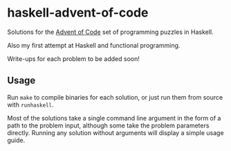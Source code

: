 # haskell-advent-of-code

Solutions for the [Advent of Code](http://adventofcode.com/) set of programming puzzles in Haskell.

Also my first attempt at Haskell and functional programming.

Write-ups for each problem to be added soon!

## Usage

Run `make` to compile binaries for each solution, or just run them from
source with `runhaskell`.

Most of the solutions take a single command line argument in the form of a path
to the problem input, although some take the problem parameters directly. Running
any solution without arguments will display a simple usage guide.
